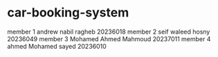 # car-booking-system

member 1 andrew nabil ragheb 20236018
member 2  seif waleed hosny 20236049
member 3 Mohamed Ahmed Mahmoud 20237011
member 4 ahmed Mohamed sayed 20236010


